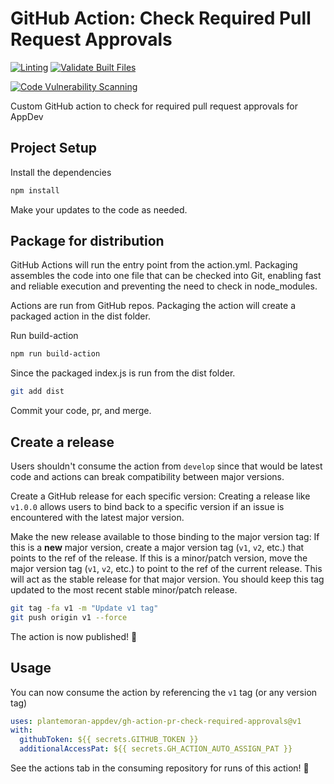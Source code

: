 # GitHub Action: Check Required Pull Request Approvals

[![Linting][img-gh-action-lint-badge]][gh-action-lint]
[![Validate Built Files][img-gh-action-vbf-badge]][gh-action-vbf]

[![Code Vulnerability Scanning][img-gh-action-cvs-badge]][gh-action-cvs]

Custom GitHub action to check for required pull request approvals for AppDev

## Project Setup

Install the dependencies

```bash
npm install
```

Make your updates to the code as needed.

## Package for distribution

GitHub Actions will run the entry point from the action.yml.
Packaging assembles the code into one file that can be checked into Git, enabling fast and reliable execution and preventing the need to check in node_modules.

Actions are run from GitHub repos.
Packaging the action will create a packaged action in the dist folder.

Run build-action

```bash
npm run build-action
```

Since the packaged index.js is run from the dist folder.

```bash
git add dist
```

Commit your code, pr, and merge.

## Create a release

Users shouldn't consume the action from `develop` since that would be latest code and actions can break compatibility between major versions.

Create a GitHub release for each specific version:
Creating a release like `v1.0.0` allows users to bind back to a specific version if an issue is encountered with the latest major version.

Make the new release available to those binding to the major version tag:
If this is a **new** major version, create a major version tag (`v1`, `v2`, etc.) that points to the ref of the release.
If this is a minor/patch version, move the major version tag (`v1`, `v2`, etc.) to point to the ref of the current release.
This will act as the stable release for that major version.
You should keep this tag updated to the most recent stable minor/patch release.

```bash
git tag -fa v1 -m "Update v1 tag"
git push origin v1 --force
```

The action is now published! :rocket:

## Usage

You can now consume the action by referencing the `v1` tag (or any version tag)

```yaml
uses: plantemoran-appdev/gh-action-pr-check-required-approvals@v1
with:
  githubToken: ${{ secrets.GITHUB_TOKEN }}
  additionalAccessPat: ${{ secrets.GH_ACTION_AUTO_ASSIGN_PAT }}
```

See the actions tab in the consuming repository for runs of this action! :rocket:

<!-- reference urls -->

[gh-action-cvs]: /actions/workflows/code-analysis.yml
[gh-action-lint]: ../../../actions/workflows/linting.yml
[gh-action-vbf]: ../../../actions/workflows/validate-built-files.yml
[img-gh-action-cvs-badge]: /actions/workflows/code-analysis.yml/badge.svg
[img-gh-action-lint-badge]: ../../../actions/workflows/linting.yml/badge.svg
[img-gh-action-vbf-badge]: ../../../actions/workflows/validate-built-files.yml/badge.svg

